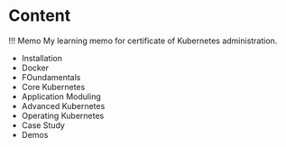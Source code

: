# Content

!!! Memo
    My learning memo for certificate of Kubernetes administration. 

* Installation
* Docker
* FOundamentals
* Core Kubernetes
* Application Moduling
* Advanced Kubernetes
* Operating Kubernetes
* Case Study
* Demos











